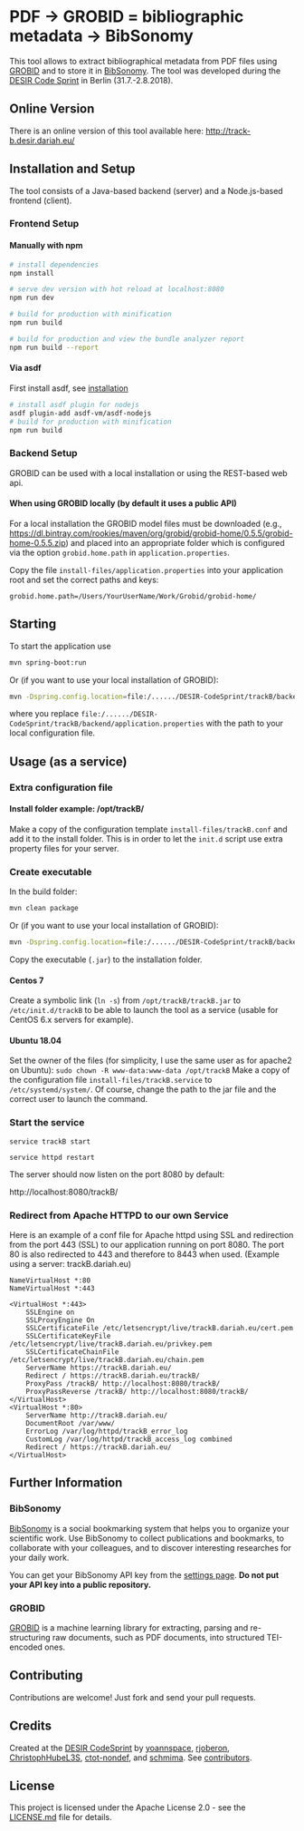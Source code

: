 # PDF → GROBID = bibliographic metadata → BibSonomy

This tool allows to extract bibliographical metadata from PDF files
using [GROBID](https://github.com/kermitt2/grobid) and to store it in
[BibSonomy](https://www.bibsonomy.org/). The tool was developed during
the [DESIR Code Sprint](http://desircodesprint.sciencesconf.org/) in
Berlin (31.7.-2.8.2018).

## Online Version

There is an online version of this tool available here: http://track-b.desir.dariah.eu/

## Installation and Setup

The tool consists of a Java-based backend (server) and a Node.js-based
frontend (client).

### Frontend Setup
#### Manually with npm
``` sh
# install dependencies
npm install

# serve dev version with hot reload at localhost:8080
npm run dev

# build for production with minification
npm run build

# build for production and view the bundle analyzer report
npm run build --report
```
#### Via asdf
First install asdf, see [installation](https://github.com/asdf-vm/asdf/blob/master/README.md)
``` sh
# install asdf plugin for nodejs
asdf plugin-add asdf-vm/asdf-nodejs
# build for production with minification
npm run build
```

### Backend Setup

GROBID can be used with a local installation or using the REST-based
web api.

#### When using GROBID locally (by default it uses a public API)
For a local installation the GROBID model files must be downloaded
(e.g.,
https://dl.bintray.com/rookies/maven/org/grobid/grobid-home/0.5.5/grobid-home-0.5.5.zip)
and placed into an appropriate folder which is configured via the
option `grobid.home.path` in `application.properties`.

Copy the file `install-files/application.properties` into your
application root and set the correct paths and keys:

``` properties
grobid.home.path=/Users/YourUserName/Work/Grobid/grobid-home/
```

## Starting

To start the application use
``` sh
mvn spring-boot:run 
```
Or (if you want to use your local installation of GROBID):
``` sh
mvn -Dspring.config.location=file:/....../DESIR-CodeSprint/trackB/backend/application.properties spring-boot:run
```

where you replace
`file:/....../DESIR-CodeSprint/trackB/backend/application.properties`
with the path to your local configuration file.

## Usage (as a service)
### Extra configuration file
#### Install folder example: /opt/trackB/

Make a copy of the configuration template `install-files/trackB.conf`
and add it to the install folder.  This is in order to let the
`init.d` script use extra property files for your server.

### Create executable
In the build folder:
``` sh
mvn clean package
```
Or (if you want to use your local installation of GROBID):
``` sh
mvn -Dspring.config.location=file:/....../DESIR-CodeSprint/trackB/backend/application.properties clean package
```
Copy the executable (`.jar`) to the installation folder.

#### Centos 7
Create a symbolic link (`ln -s`) from `/opt/trackB/trackB.jar` to
`/etc/init.d/trackB` to be able to launch the tool as a service
(usable for CentOS 6.x servers for example).
#### Ubuntu 18.04
Set the owner of the files (for simplicity, I use the same user as for apache2 on Ubuntu):
`sudo chown -R www-data:www-data /opt/trackB`
Make a copy of the configuration file `install-files/trackB.service` to `/etc/systemd/system/`. Of course, change
 the path to the jar file and the correct user to launch the command. 

### Start the service
```service trackB start```

```service httpd restart```

The server should now listen on the port 8080 by default:

http://localhost:8080/trackB/

### Redirect from Apache HTTPD to our own Service

Here is an example of a conf file for Apache httpd using SSL and redirection from the port 443 (SSL) to our application running on port 8080.
The port 80 is also redirected to 443 and therefore to 8443 when used.
(Example using a server: trackB.dariah.eu)

```apacheconf
NameVirtualHost *:80
NameVirtualHost *:443

<VirtualHost *:443>
    SSLEngine on
    SSLProxyEngine On
    SSLCertificateFile /etc/letsencrypt/live/trackB.dariah.eu/cert.pem
    SSLCertificateKeyFile /etc/letsencrypt/live/trackB.dariah.eu/privkey.pem
    SSLCertificateChainFile /etc/letsencrypt/live/trackB.dariah.eu/chain.pem
    ServerName https://trackB.dariah.eu/
    Redirect / https://trackB.dariah.eu/trackB/
    ProxyPass /trackB/ http://localhost:8080/trackB/
    ProxyPassReverse /trackB/ http://localhost:8080/trackB/
</VirtualHost>
<VirtualHost *:80>
    ServerName http://trackB.dariah.eu/
    DocumentRoot /var/www/
    ErrorLog /var/log/httpd/trackB_error_log
    CustomLog /var/log/httpd/trackB_access_log combined
    Redirect / https://trackB.dariah.eu/
</VirtualHost>
```

## Further Information
### BibSonomy

[BibSonomy](https://www.bibsonomy.org/) is a social bookmarking system
that helps you to organize your scientific work. Use BibSonomy to
collect publications and bookmarks, to collaborate with your
colleagues, and to discover interesting researches for your daily
work.

You can get your BibSonomy API key from the [settings
page](https://www.bibsonomy.org/settings?selTab=1#selTab1). **Do not
put your API key into a public repository.**

### GROBID

[GROBID](https://github.com/kermitt2/grobid/) is a machine learning
library for extracting, parsing and re-structuring raw documents, such
as PDF documents, into structured TEI-encoded ones.

## Contributing

Contributions are welcome! Just fork and send your pull requests.

## Credits

Created at the [DESIR
CodeSprint](http://desircodesprint.sciencesconf.org/) by
[yoannspace](https://github.com/yoannspace),
[rjoberon](https://github.com/rjoberon),
[ChristophHubeL3S](https://github.com/ChristophHubeL3S),
[ctot-nondef](https://github.com/ctot-nondef), and
[schmima](https://github.com/schmima).  See
[contributors](https://github.com/DESIR-CodeSprint/trackB/graphs/contributors).

## License

This project is licensed under the Apache License 2.0 - see the
[LICENSE.md](https://github.com/DESIR-CodeSprint/trackB/blob/master/LICENSE.md)
file for details.
